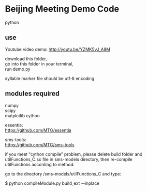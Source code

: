 # Beijing Meeting Demo Code
python

## use
Youtube video demo: http://youtu.be/YZMK5vJ_A8M

download this folder,  
go into this folder in your terminal,  
run demo.py

syllable marker file should be utf-8 encoding

## modules required
numpy  
scipy  
matplotlib
cython

essentia:  
https://github.com/MTG/essentia

sms-tools:  
https://github.com/MTG/sms-tools  

if you meet "cython compile" problem, please delete build folder and utilFunctions_C.so file in sms-models directory, then re-compile utilFunctions according to method:  

go to the directory /sms-models/utilFunctions_C and type:

$ python compileModule.py build_ext --inplace 
